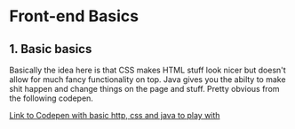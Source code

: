 # Front-end Basics

## 1. Basic basics

Basically the idea here is that CSS makes HTML stuff look nicer but doesn't allow for much fancy functionality on top.  Java gives you the abilty to make shit happen and change things on the page and stuff.  Pretty obvious from the following codepen.

[Link to Codepen with basic http, css and java to play with](https://codepen.io/Colt/pen/WQQVvE)

